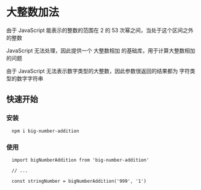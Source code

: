 # 大整数加法

由于 JavaScript 能表示的整数的范围在 2 的 53 次幂之间，当处于这个区间之外的整数  

JavaScript 无法处理，因此提供一个 大整数相加 的基础库，用于计算大整数相加的问题   

由于 JavaScript 无法表示数字类型的大整数，因此参数很返回的结果都为 字符类型的数字字符串  

## 快速开始

### 安装
```
  npm i big-number-addition
```

### 使用
```
  import bigNumberAddition from 'big-number-addition'

  // ...

  const stringNumber = bigNumberAddition('999', '1')
```